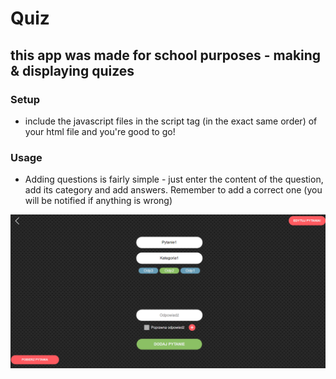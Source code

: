 # Quiz
## this app was made for school purposes - making & displaying quizes

### Setup
- include the javascript files in the script tag (in the exact same order) of your html file and you're good to go!

### Usage
- Adding questions is fairly simple - just enter the content of the question, add its category and add answers. Remember to add a correct one (you will be notified if anything is wrong)

![](pictures/Quiz1.png)
